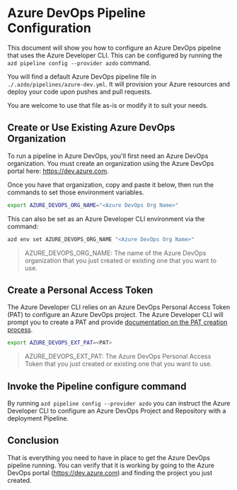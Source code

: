 # Azure DevOps Pipeline Configuration

This document will show you how to configure an Azure DevOps pipeline that uses the Azure Developer CLI. This can be configured by running the  `azd pipeline config --provider azdo` command.

You will find a default Azure DevOps pipeline file in `./.azdo/pipelines/azure-dev.yml`. It will provision your Azure resources and deploy your code upon pushes and pull requests.

You are welcome to use that file as-is or modify it to suit your needs.

## Create or Use Existing Azure DevOps Organization

To run a pipeline in Azure DevOps, you'll first need an Azure DevOps organization. You must create an organization using the Azure DevOps portal here: https://dev.azure.com.

Once you have that organization, copy and paste it below, then run the commands to set those environment variables.

```bash
export AZURE_DEVOPS_ORG_NAME="<Azure DevOps Org Name>"
```

This can also be set as an Azure Developer CLI environment via the command:

```bash
azd env set AZURE_DEVOPS_ORG_NAME "<Azure DevOps Org Name>"
```
> AZURE_DEVOPS_ORG_NAME: The name of the Azure DevOps organization that you just created or existing one that you want to use.

## Create a Personal Access Token

The Azure Developer CLI relies on an Azure DevOps Personal Access Token (PAT) to configure an Azure DevOps project. The Azure Developer CLI will prompt you to create a PAT and provide [documentation on the PAT creation process](https://aka.ms/azure-dev/azdo-pat).


```bash
export AZURE_DEVOPS_EXT_PAT=<PAT>
```
> AZURE_DEVOPS_EXT_PAT: The Azure DevOps Personal Access Token that you just created or existing one that you want to use.

## Invoke the Pipeline configure command

By running `azd pipeline config --provider azdo` you can instruct the Azure Developer CLI to configure an Azure DevOps Project and Repository with a deployment Pipeline.

## Conclusion

That is everything you need to have in place to get the Azure DevOps pipeline running. You can verify that it is working by going to the Azure DevOps portal (https://dev.azure.com) and finding the project you just created.



